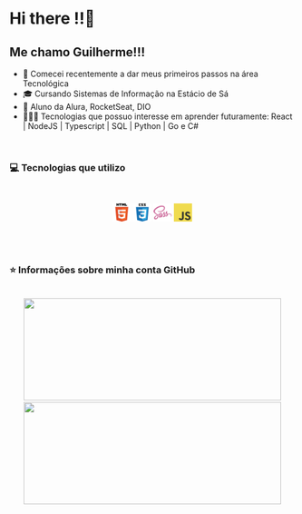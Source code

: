 # Hi there !!👋 
## Me chamo Guilherme!!!

- 👣 Comecei recentemente a dar meus primeiros passos na área Tecnológica
- 🎓 Cursando Sistemas de Informação na Estácio de Sá
- 📖 Aluno da Alura, RocketSeat, DIO
- 👨🏻‍💻 Tecnologias que possuo interesse em aprender futuramente: React | NodeJS | Typescript | SQL | Python | Go e C#

<br/>

### 💻 Tecnologias que utilizo
</br>
<p align="center">
<code><img height="32" src="https://raw.githubusercontent.com/github/explore/80688e429a7d4ef2fca1e82350fe8e3517d3494d/topics/html/html.png" alt="HTML"/></code>
<code><img height="32" src="https://raw.githubusercontent.com/github/explore/80688e429a7d4ef2fca1e82350fe8e3517d3494d/topics/css/css.png" alt="CSS"/></code>
<code><img height="32" src="https://raw.githubusercontent.com/github/explore/80688e429a7d4ef2fca1e82350fe8e3517d3494d/topics/sass/sass.png" alt="SASS"/></code>
<code><img height="32" src="https://raw.githubusercontent.com/github/explore/80688e429a7d4ef2fca1e82350fe8e3517d3494d/topics/javascript/javascript.png" alt="Javascript"/></code>
</p>

</br></br>

### ⭐ Informações sobre minha conta GitHub
</br>

<div>
<div align="center">
  <a href="https://github.com/GuilhermeCRozini">
  <img height="180em" width="454.91em" src="https://github-readme-stats.vercel.app/api?username=GuilhermeCRozini&show_icons=true&theme=chartreuse-dark&include_all_commits=true&count_private=true"/>
  <img height="180em" width="454.91em" src="https://github-readme-stats.vercel.app/api/top-langs/?username=GuilhermeCRozini&layout=compact&langs_count=7&theme=chartreuse-dark"/>
</div>
  
<!--
**GuilhermeCRozini/GuilhermeCRozini** is a ✨ _special_ ✨ repository because its `README.md` (this file) appears on your GitHub profile.

Here are some ideas to get you started:

- 🔭 I’m currently working on ...
- 🌱 I’m currently learning ...
- 👯 I’m looking to collaborate on ...
- 🤔 I’m looking for help with ...
- 💬 Ask me about ...
- 📫 How to reach me: ...
- 😄 Pronouns: ...
- ⚡ Fun fact: ...
-->
